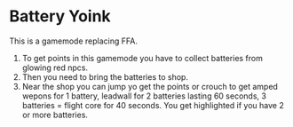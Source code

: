 # Battery Yoink
This is a gamemode replacing FFA. 
1. To get points in this gamemode you have to collect batteries from glowing red npcs. 
2. Then you need to bring the batteries to shop. 
3. Near the shop you can jump yo get the points or crouch to get amped wepons for 1 battery, leadwall for 2 batteries lasting 60 seconds, 3 batteries = flight core for 40 seconds.
You get highlighted if you have 2 or more batteries.
